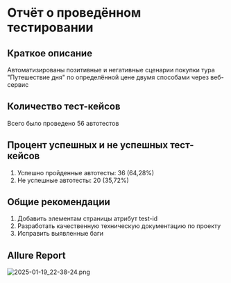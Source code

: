 # Отчёт о проведённом тестировании

## Краткое описание
Автоматизированы позитивные и негативные сценарии покупки тура "Путешествие дня" по определённой цене двумя способами через веб-сервис

## Количество тест-кейсов
Всего было проведено 56 автотестов

## Процент успешных и не успешных тест-кейсов
1. Успешно пройденные автотесты: 36 (64,28%)
2. Не успешные автотесты: 20 (35,72%)

## Общие рекомендации
1. Добавить элементам страницы атрибут test-id
2. Разработать качественную техническую документацию по проекту
3. Исправить выявленные баги

## Allure Report
![2025-01-19_22-38-24.png](..%2F..%2F..%2FUsers%2F%EF%EA%2FDownloads%2F2025-01-19_22-38-24.png)